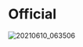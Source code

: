 # Official
![20210610_063506](https://user-images.githubusercontent.com/76540040/121792998-b9000600-cc18-11eb-8f4b-89450300220e.png)
